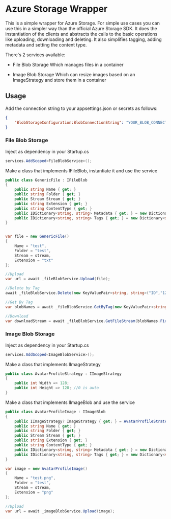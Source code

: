# Azure Storage Wrapper

This is a simple wrapper for Azure Storage. For simple use cases you can use this in a simpler way than the official
Azure Storage SDK.
It does the instantiation of the clients and abstracts the calls to the basic operations like uploading, downloading and
deleting. It also simplifies tagging, adding metadata and setting the content type.

There's 2 services available:

- File Blob Storage
  Which manages files in a container

- Image Blob Storage
  Which can resize images based on an ImageStrategy and store them in a container

## Usage

Add the connection string to your appsettings.json or secrets as follows:

```json
{
    "BlobStorageConfiguration:BlobConnectionString": "YOUR_BLOB_CONNECTION_STRING"
}
```

### File Blob Storage

Inject as dependency in your Startup.cs

```csharp
services.AddScoped<FileBlobService>();
```

Make a class that implements IFileBlob, instantiate it and use the service

```csharp
public class GenericFile : IFileBlob
{
    public string Name { get; }
    public string Folder { get; }
    public Stream Stream { get; }
    public string Extension { get; }
    public string ContentType { get; }
    public IDictionary<string, string> Metadata { get; } = new Dictionary<string, string>();
    public IDictionary<string, string> Tags { get; } = new Dictionary<string, string>();
}


var file = new GenericFile()
{
    Name = "test",
    Folder = "test",
    Stream = stream,
    Extension = "txt"
};

//Upload
var url = await _fileBlobService.Upload(file);

//Delete by Tag
await _fileBlobService.Delete(new KeyValuePair<string, string>("ID","1234"));

//Get By Tag
var blobNames = await _fileBlobService.GetByTag(new KeyValuePair<string, string>("ID", "1234"));

//Download
var downloadStream = await _fileBlobService.GetFileStream(blobNames.First().Name);
```

### Image Blob Storage

Inject as dependency in your Startup.cs

```csharp
services.AddScoped<ImageBlobService>();
```

Make a class that implements IImageStrategy

```csharp
public class AvatarProfileStrategy : IImageStrategy
{
    public int Width => 128;
    public int Height => 128; //0 is auto
}
```

Make a class that implements IImageBlob and use the service

```csharp
public class AvatarProfileImage : IImageBlob
{
    public IImageStrategy? ImageStrategy { get; } = AvatarProfileStrategy(); //null for no resizing
    public string Name { get; }
    public string Folder { get; }
    public Stream Stream { get; }
    public string Extension { get; }
    public string ContentType { get; }
    public IDictionary<string, string> Metadata { get; } = new Dictionary<string, string>();
    public IDictionary<string, string> Tags { get; } = new Dictionary<string, string>();
}

var image = new AvatarProfileImage()
{
    Name = "test.png",
    Folder = "test",
    Stream = stream,
    Extension = "png"
};

//Upload
var url = await _imageBlobService.Upload(image);
```
